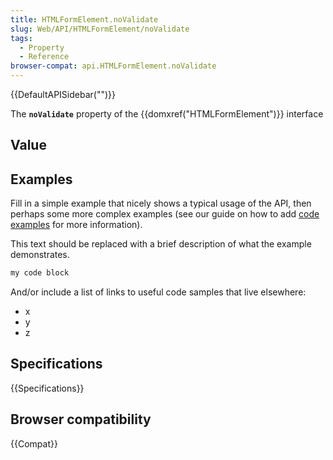 ```yaml
---
title: HTMLFormElement.noValidate
slug: Web/API/HTMLFormElement/noValidate
tags:
  - Property
  - Reference
browser-compat: api.HTMLFormElement.noValidate
---
```

{{DefaultAPISidebar("")}}

The **`noValidate`** property of the {{domxref("HTMLFormElement")}} interface 

## Value



## Examples

Fill in a simple example that nicely shows a typical usage of the API, then perhaps some more complex examples (see our guide on how to add [code examples](/en-US/docs/MDN/Contribute/Structures/Code_examples) for more information).

This text should be replaced with a brief description of what the example demonstrates.

```js
my code block
```

And/or include a list of links to useful code samples that live elsewhere:

*   x
*   y
*   z

## Specifications

{{Specifications}}

## Browser compatibility

{{Compat}}


